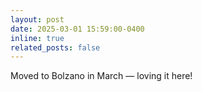 ```yaml
---
layout: post
date: 2025-03-01 15:59:00-0400
inline: true
related_posts: false
---
```


Moved to Bolzano in March — loving it here!
